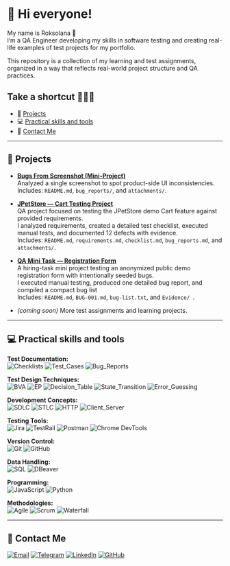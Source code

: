 # 👋  Hi everyone!

My name is Roksolana 👩   
I’m a QA Engineer developing my skills in software testing and creating real-life examples of test projects for my portfolio.  

This repository is a collection of my learning and test assignments, organized in a way that reflects real-world project structure and QA practices.


## Take a shortcut 🏃‍♀️‍➡️
 - 📁 [Projects](https://github.com/Roksolana-K/manual-qa-portfolio/edit/main/README.md#-projects)
 - 💻 [Practical skills and tools](https://github.com/Roksolana-K/manual-qa-portfolio/edit/main/README.md#-practical-skills-and-tools)
 - 📲 [Contact Me](https://github.com/Roksolana-K/manual-qa-portfolio/edit/main/README.md#-contact-me)

---

## 📁 Projects
- **[Bugs From Screenshot (Mini-Project)](https://github.com/Roksolana-K/qa-portfolio/tree/main/bugs-from-screenshot)**   
  Analyzed a single screenshot to spot product-side UI inconsistencies.   
  Includes: `README.md`, `bug_reports/`, and `attachments/`.
- **[JPetStore — Cart Testing Project](https://github.com/Roksolana-K/manual-qa-portfolio/tree/main/jpetstore-cart-testing)**  
  QA project focused on testing the JPetStore demo Cart feature against provided requirements.   
  I analyzed requirements, created a detailed test checklist, executed manual tests, and documented 12 defects with evidence.  
  Includes: `README.md`, `requirements.md`, `checklist.md`, `bug_reports.md`, and `attachments/`.
- **[QA Mini Task — Registration Form](./qa-mini-task-registration-form)**  
  A hiring-task mini project testing an anonymized public demo registration form with intentionally seeded bugs.    
  I executed manual testing, produced one detailed bug report, and compiled a compact bug list   
  Includes: `README.md`, `BUG-001.md`, `bug-list.txt`, and `Evidence/ `.
  
- *(coming soon)* More test assignments and learning projects.

---

## 💻 Practical skills and tools
**Test Documentation:**  
![Checklists](https://img.shields.io/badge/-Checklists-303134?style=for-the-badge)
![Test_Cases](https://img.shields.io/badge/-Test_Cases-303134?style=for-the-badge)
![Bug_Reports](https://img.shields.io/badge/-Bug_Reports-303134?style=for-the-badge)

**Test Design Techniques:**  
![BVA](https://img.shields.io/badge/-Boundary_Value_Analysis-303134?style=for-the-badge)
![EP](https://img.shields.io/badge/-Equivalence_Partitioning-303134?style=for-the-badge)
![Decision_Table](https://img.shields.io/badge/-Decision_Table-303134?style=for-the-badge)
![State_Transition](https://img.shields.io/badge/-State_Transition-303134?style=for-the-badge)
![Error_Guessing](https://img.shields.io/badge/-Error_Guessing-303134?style=for-the-badge)

**Development Concepts:**  
![SDLC](https://img.shields.io/badge/-SDLC-303134?style=for-the-badge)
![STLC](https://img.shields.io/badge/-STLC-303134?style=for-the-badge)
![HTTP](https://img.shields.io/badge/-HTTP_Methods-303134?style=for-the-badge)
![Client_Server](https://img.shields.io/badge/-Client_Server_Model-303134?style=for-the-badge)

**Testing Tools:**   
![Jira](https://img.shields.io/badge/-Jira-303134?style=for-the-badge&logo=jira&logoColor=0052CC)
![TestRail](https://img.shields.io/badge/-TestRail-303134?style=for-the-badge&logo=testrail&logoColor=65c179)
![Postman](https://img.shields.io/badge/-Postman-303134?style=for-the-badge&logo=postman&logoColor=fd6c35)
![Chrome DevTools](https://img.shields.io/badge/-Chrome_DevTools-303134?style=for-the-badge&logo=googlechrome&logoColor=2879ff)   

**Version Control:**   
![Git](https://img.shields.io/badge/-Git-303134?style=for-the-badge&logo=git&logoColor=f25037)
![GitHub](https://img.shields.io/badge/-GitHub-303134?style=for-the-badge&logo=github&logoColor=white)

**Data Handling:**  
![SQL](https://img.shields.io/badge/-SQL-303134?style=for-the-badge&logo=sqlite&logoColor=4287f5)
![DBeaver](https://img.shields.io/badge/-DBeaver-303134?style=for-the-badge&logo=dbeaver&logoColor=3f8e6f)

**Programming:**  
![JavaScript](https://img.shields.io/badge/-JavaScript(basics)-303134?style=for-the-badge&logo=javascript&logoColor=f7df1e)
![Python](https://img.shields.io/badge/-Python(basics)-303134?style=for-the-badge&logo=python&logoColor=3878ae)


**Methodologies:**  
![Agile](https://img.shields.io/badge/-Agile-303134?style=for-the-badge)
![Scrum](https://img.shields.io/badge/-Scrum-303134?style=for-the-badge)
![Waterfall](https://img.shields.io/badge/-Waterfall-303134?style=for-the-badge)




---

## 📲 Contact Me
[![Email](https://img.shields.io/badge/-Email-303134?style=for-the-badge&logo=gmail&logoColor=ec4235)](mailto:roksolanaa.kalinska@gmail.com)
[![Telegram](https://img.shields.io/badge/-Telegram-303134?style=for-the-badge&logo=telegram&logoColor=2b82b9)](https://t.me/La_lanaaa)
[![LinkedIn](https://img.shields.io/badge/-LinkedIn-303134?style=for-the-badge&logo=linkedin&logoColor=0066c8)](https://www.linkedin.com/in/roksolanaak/)
[![GitHub](https://img.shields.io/badge/-GitHub-303134?style=for-the-badge&logo=github&logoColor=whithe)](https://github.com/Roksolana-K)

